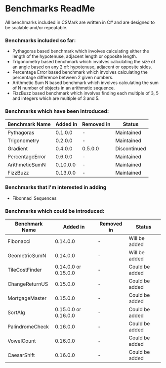 # Benchmarks ReadMe
All benchmarks included in CSMark are written in C# and are designed to be scalable and/or repeatable.

### Benchmarks included so far:
* Pythagoras based benchmark which involves calculating either the length of the hypotenuse, adjacent length or opposite length.
* Trigonometry based benchmark which involves calculating the size of an angle based on any 2 of: hypotenuse, adjacent or opposite sides.
* Percentage Error based benchmark which involves calculating the percentage difference between 2 given numbers.
* Arithmetic Sum N based benchmark which involves calculating the sum of N number of objects in an arithmetic sequence.
* FizzBuzz based benchmark which involves finding each multiple of 3, 5 and integers which are multiple of 3 and 5.

### Benchmarks which have been introduced:

| Benchmark Name | Added in | Removed in | Status |
|----------------|-------------------------|-------------------|-------------------|
| Pythagoras | 0.1.0.0 | - |  Maintained |
| Trigonometry | 0.2.0.0 | - | Maintained |
| Gradient | 0.4.0.0 | 0.5.0.0 | Discontinued |
| PercentageError | 0.6.0.0 | -| Maintained |
| ArithmeticSumN | 0.10.0.0 | - | Maintained |
| FizzBuzz | 0.13.0.0 | - |  Maintained|

### Benchmarks that I'm interested in adding
* Fibonnaci Sequences

### Benchmarks which could be introduced:

| Benchmark Name | Added in | Removed in | Status |
|----------------|-------------------------|-------------------|-------------------|
| Fibonacci | 0.14.0.0 | - |  Will be added |
| GeometricSumN | 0.14.0.0 | - |  Will be added |
| TileCostFinder | 0.14.0.0 or 0.15.0.0 | - |  Could be added |
| ChangeReturnUS | 0.15.0.0 | - |  Could be added |
| MortgageMaster | 0.15.0.0 | - |  Could be added |
| SortAlg | 0.15.0.0 or 0.16.0.0 | - |  Could be added |
| PalindromeCheck | 0.16.0.0 | - |  Could be added |
| VowelCount | 0.16.0.0 | - |  Could be added |
| CaesarShift | 0.16.0.0 | - |  Could be added |

